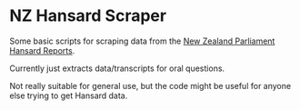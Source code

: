 # NZ Hansard Scraper

Some basic scripts for scraping data from the [New Zealand Parliament Hansard Reports](https://www.parliament.nz/en/pb/hansard-debates/rhr/).

Currently just extracts data/transcripts for oral questions.

Not really suitable for general use, but the code might be useful for anyone else trying to get Hansard data.
